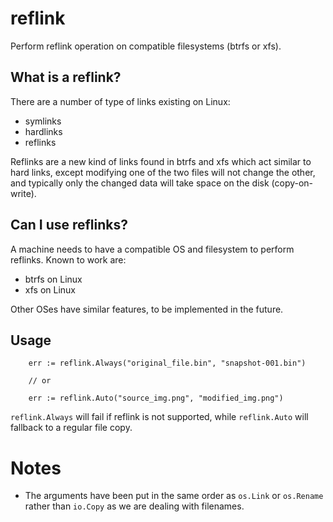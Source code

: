 # reflink

Perform reflink operation on compatible filesystems (btrfs or xfs).

## What is a reflink?

There are a number of type of links existing on Linux:

* symlinks
* hardlinks
* reflinks

Reflinks are a new kind of links found in btrfs and xfs which act similar to hard links, except modifying one of the two files will not change the other, and typically only the changed data will take space on the disk (copy-on-write).

## Can I use reflinks?

A machine needs to have a compatible OS and filesystem to perform reflinks. Known to work are:

* btrfs on Linux
* xfs on Linux

Other OSes have similar features, to be implemented in the future.

## Usage

```golang
	err := reflink.Always("original_file.bin", "snapshot-001.bin")

	// or

	err := reflink.Auto("source_img.png", "modified_img.png")
```

`reflink.Always` will fail if reflink is not supported, while `reflink.Auto` will fallback to a regular file copy.

# Notes

* The arguments have been put in the same order as `os.Link` or `os.Rename` rather than `io.Copy` as we are dealing with filenames.
